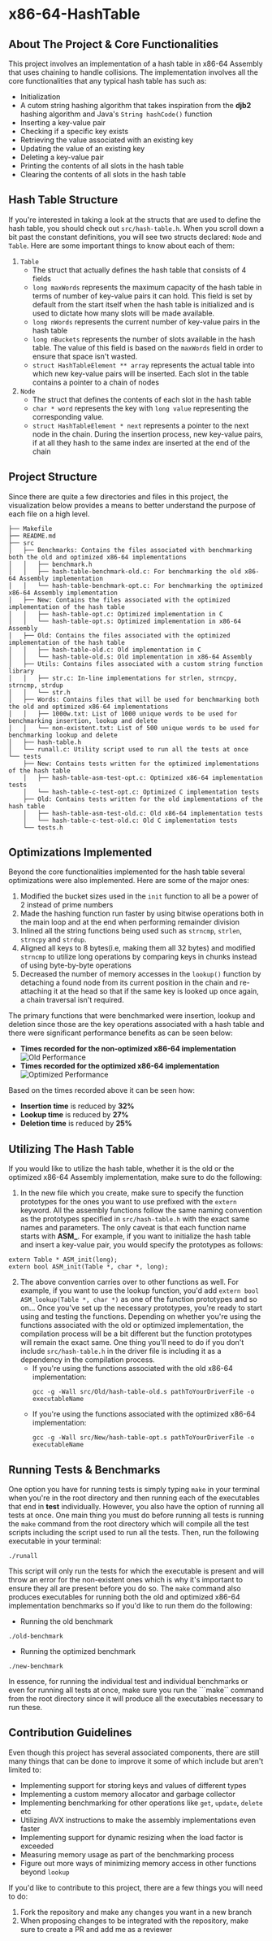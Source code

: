 # x86-64-HashTable

## About The Project & Core Functionalities
This project involves an implementation of a hash table in x86-64 Assembly that uses chaining to handle collisions. The implementation involves all the core functionalities that any typical hash table has such as:
- Initialization
- A cutom string hashing algorithm that takes inspiration from the **djb2** hashing algorithm and Java's ```String hashCode()``` function
- Inserting a key-value pair
- Checking if a specific key exists
- Retrieving the value associated with an existing key
- Updating the value of an existing key
- Deleting a key-value pair
- Printing the contents of all slots in the hash table
- Clearing the contents of all slots in the hash table

## Hash Table Structure

If you're interested in taking a look at the structs that are used to define the hash table, you should check out ```src/hash-table.h```. When you scroll down a bit past the constant definitions, you will see two structs declared: ```Node``` and ```Table```. Here are some important things to know about each of them:
1. ```Table```
    - The struct that actually defines the hash table that consists of 4 fields
    - ```long maxWords``` represents the maximum capacity of the hash table in terms of number of key-value pairs it can hold. This field is set by default from the start itself when the hash table is initialized and is used to dictate how many slots will be made available.
    - ```long nWords``` represents the current number of key-value pairs in the hash table
    - ```long nBuckets``` represents the number of slots available in the hash table. The value of this field is based on the ```maxWords``` field in order to ensure that space isn't wasted.
    - ```struct HashTableElement ** array``` represents the actual table into which new key-value pairs will be inserted. Each slot in the table contains a pointer to a chain of nodes
2. ```Node```
    - The struct that defines the contents of each slot in the hash table
    - ```char * word``` represents the key with ```long value``` representing the corresponding value.
    - ```struct HashTableElement * next``` represents a pointer to the next node in the chain. During the insertion process, new key-value pairs, if at all they hash to the same index are inserted at the end of the chain

## Project Structure
Since there are quite a few directories and files in this project, the visualization below provides a means to better understand the purpose of each file on a high level.
```
├── Makefile
├── README.md
├── src
│   ├── Benchmarks: Contains the files associated with benchmarking both the old and optimized x86-64 implementations
│   │   ├── benchmark.h
│   │   ├── hash-table-benchmark-old.c: For benchmarking the old x86-64 Assembly implementation
│   │   └── hash-table-benchmark-opt.c: For benchmarking the optimized x86-64 Assembly implementation
│   ├── New: Contains the files associated with the optimized implementation of the hash table
│   │   ├── hash-table-opt.c: Optimized implementation in C
│   │   └── hash-table-opt.s: Optimized implementation in x86-64 Assembly
│   ├── Old: Contains the files associated with the optimized implementation of the hash table
│   │   ├── hash-table-old.c: Old implementation in C
│   │   └── hash-table-old.s: Old implementation in x86-64 Assembly
│   ├── Utils: Contains files associated with a custom string function library
│   │   ├── str.c: In-line implementations for strlen, strncpy, strncmp, strdup
│   │   └── str.h
│   ├── Words: Contains files that will be used for benchmarking both the old and optimized x86-64 implementations
│   │   ├── 1000w.txt: List of 1000 unique words to be used for benchmarking insertion, lookup and delete
│   │   └── non-existent.txt: List of 500 unique words to be used for benchmarking lookup and delete
│   ├── hash-table.h
│   └── runall.c: Utility script used to run all the tests at once 
└── tests
    ├── New: Contains tests written for the optimized implementations of the hash table
    │   ├── hash-table-asm-test-opt.c: Optimized x86-64 implementation tests
    │   └── hash-table-c-test-opt.c: Optimized C implementation tests
    ├── Old: Contains tests written for the old implementations of the hash table
    │   ├── hash-table-asm-test-old.c: Old x86-64 implementation tests
    │   └── hash-table-c-test-old.c: Old C implementation tests
    └── tests.h
```

## Optimizations Implemented
Beyond the core functionalities implemented for the hash table several optimizations were also implemented. Here are some of the major ones:
1. Modified the bucket sizes used in the ```init``` function to all be a power of 2 instead of prime numbers
2. Made the hashing function run faster by using bitwise operations both in the main loop and at the end when performing remainder division
3. Inlined all the string functions being used such as ```strncmp```, ```strlen```, ```strncpy``` and ```strdup```.
4. Aligned all keys to 8 bytes(i.e, making them all 32 bytes) and modified ```strncmp``` to utilize long operations by comparing keys in chunks instead of using byte-by-byte operations
5. Decreased the number of memory accesses in the ```lookup()``` function by detaching a found node from its current position in the chain and re-attaching it at the head so that if the same key is looked up once again, a chain traversal isn't required.

The primary functions that were benchmarked were insertion, lookup and deletion since those are the key operations associated with a hash table and there were significant performance benefits as can be seen below:

- **Times recorded for the non-optimized x86-64 implementation**
![Old Performance](assets/old-benchmark.png)
- **Times recorded for the optimized x86-64 implementation**
![Optimized Performance](assets/new-benchmark.png)

Based on the times recorded above it can be seen how:
- **Insertion time** is reduced by **32%**
- **Lookup time** is reduced by **27%**
- **Deletion time** is reduced by **25%**

## Utilizing The Hash Table
If you would like to utilize the hash table, whether it is the old or the optimized x86-64 Assembly implementation, make sure to do the following:
1. In the new file which you create, make sure to specify the function prototypes for the ones you want to use prefixed with the ```extern``` keyword. All the assembly functions follow the same naming convention as the prototypes specified in ```src/hash-table.h``` with the exact same names and parameters. The only caveat is that each function name starts with **ASM_**. For example, if you want to initialize the hash table and insert a key-value pair, you would specify the prototypes as follows:
```
extern Table * ASM_init(long);
extern bool ASM_init(Table *, char *, long);
```
2. The above convention carries over to other functions as well. For example, if you want to use the lookup function, you'd add ```extern bool ASM_lookup(Table *, char *)``` as one of the function prototypes and so on... Once you've set up the necessary prototypes, you're ready to start using and testing the functions. Depending on whether you're using the functions associated with the old or optimized implementation, the compilation process will be a bit different but the function prototypes will remain the exact same. One thing you'll need to do if you don't include ```src/hash-table.h``` in the driver file is including it as a dependency in the compilation process.
    - If you're using the functions associated with the old x86-64 implementation:
        ```
        gcc -g -Wall src/Old/hash-table-old.s pathToYourDriverFile -o executableName
        ```
    - If you're using the functions associated with the optimized x86-64 implementation:
        ```
        gcc -g -Wall src/New/hash-table-opt.s pathToYourDriverFile -o executableName
        ```

## Running Tests & Benchmarks
One option you have for running tests is simply typing ```make``` in your terminal when you're in the root directory and then running each of the executables that end in **test** individually. However, you also have the option of running all tests at once. One main thing you must do before running all tests is running the ```make``` command from the root directory which will compile all the test scripts including the script used to run all the tests. Then, run the following executable in your terminal:
```
./runall
```
This script will only run the tests for which the executable is present and will throw an error for the non-existent ones which is why it's important to ensure they all are present before you do so. The ```make``` command also produces executables for running both the old and optimized x86-64 implementation benchmarks so if you'd like to run them do the following:
- Running the old benchmark
```
./old-benchmark
```
 - Running the optimized benchmark
```
./new-benchmark
 ```

In essence, for running the individual test and individual benchmarks or even for running all tests at once, make sure you run the ```make`` command from the root directory since it will produce all the executables necessary to run these.

## Contribution Guidelines
Even though this project has several associated components, there are still many things that can be done to improve it some of which include but aren't limited to:
- Implementing support for storing keys and values of different types
- Implementing a custom memory allocator and garbage collector
- Implementing benchmarking for other operations like ```get```, ```update```, ```delete``` etc
- Utilizing AVX instructions to make the assembly implementations even faster
- Implementing support for dynamic resizing when the load factor is exceeded
- Measuring memory usage as part of the benchmarking process
- Figure out more ways of minimizing memory access in other functions beyond ```lookup```

If you'd like to contribute to this project, there are a few things you will need to do:
1. Fork the repository and make any changes you want in a new branch
2. When proposing changes to be integrated with the repository, make sure to create a PR and add me as a reviewer